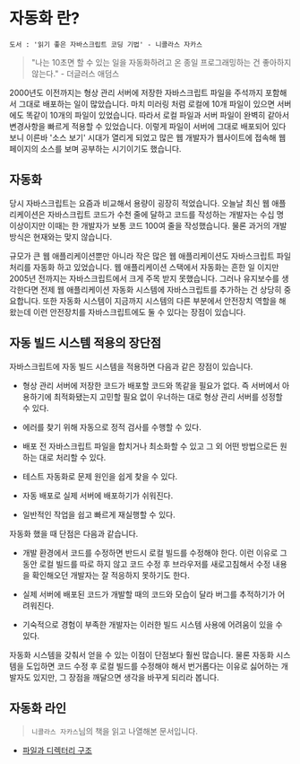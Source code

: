 # 자동화 란?

    도서 : '읽기 좋은 자바스크립트 코딩 기법' - 니콜라스 자카스

> "나는 10초면 할 수 있는 일을 자동화하려고 온 종일 프로그래밍하는 건 좋아하지 않는다." - 더글러스 애덤스

2000년도 이전까지는 형상 관리 서버에 저장한 자바스크립트 파일을 주석까지 포함해서 그대로 배포하는 일이 많았습니다. 마치 미러링 처럼 로컬에 10개 파일이 있으면 서버에도 똑같이 10개의 파일이 있었습니다. 따라서 로컬 파일과 서버 파일이 완벽히 같아서 변경사항을 빠르게 적용할 수 있었습니다. 이렇게 파일이 서버에 그대로 배포되어 있다 보니 이른바 '소스 보기' 시대가 열리게 되었고 많은 웹 개발자가 웹사이트에 접속해 웹 페이지의 소스를 보며 공부하는 시기이기도 했습니다.

## 자동화
당시 자바스크립트는 요즘과 비교해서 용량이 굉장히 적었습니다. 오늘날 최신 웹 애플리케이션은 자바스크립트 코드가 수천 줄에 달하고 코드를 작성하는 개발자는 수십 명 이상이지만 이때는 한 개발자가 보통 코드 100여 줄을 작성했습니다. 물론 과거의 개발 방식은 현재와는 맞지 않습니다.

규모가 큰 웹 애플리케이션뿐만 아니라 작은 많은 웹 애플리케이션도 자바스크립트 파일 처리를 자동화 하고 있었습니다. 웹 애플리케이션 스택에서 자동화는 흔한 일 이지만 2005년 전까지는 자바스크립트에서 크게 주목 받지 못했습니다. 그러나 유지보수를 생각한다면 전제 웹 애플리케이션 자동화 시스템에 자바스크립트를 추가하는 건 상당히 중요합니다. 또한 자동화 시스템이 지금까지 시스템의 다른 부분에서 안전장치 역할을 해왔는데 이런 안전장치를 자바스크립트에도 둘 수 있다는 장점이 있습니다.

## 자동 빌드 시스템 적용의 장단점
자바스크립트에 자동 빌드 시스템을 적용하면 다음과 같은 장점이 있습니다.
- 형상 관리 서버에 저장한 코드가 배포할 코드와 똑같을 필요가 없다. 즉 서버에서 아용하기에 최적화됐는지 고민할 필요 없이 우너하는 대로 형상 관리 서버를 성정할 수 있다.

- 에러를 찾기 위해 자동으로 정적 검사를 수행할 수 있다.

- 배포 전 자바스크립트 파일을 합치거나 최소화할 수 있고 그 외 어떤 방법으로든 원하는 대로 처리할 수 있다.

- 테스트 자동화로 문제 원인을 쉽게 찾을 수 있다.

- 자동 배포로 실제 서버에 배포하기가 쉬워진다.

- 일반적인 작업을 쉽고 빠르게 재실행할 수 있다.

자동화 했을 때 단점은 다음과 같습니다.
- 개발 환경에서 코드를 수정하면 반드시 로컬 빌드를 수정해야 한다. 이런 이유로 그 동안 로컬 빌드를 따로 하지 않고 코드 수정 후 브라우저를 새로고침해서 수정 내용을 확인해오던 개발자는 잘 적응하지 못하기도 한다.

- 실제 서버에 배포된 코드가 개발할 때의 코드와 모습이 달라 버그를 추적하기가 어려워진다.

- 기숙적으로 경험이 부족한 개발자는 이러한 빌드 시스템 사용에 어려움이 있을 수 있다.

자동화 시스템을 갖춰서 얻을 수 있는 이점이 단점보다 훨씬 많습니다. 물론 자동화 시스템을 도입하면 코드 수정 후 로컬 빌드를 수정해야 해서 번거롭다는 이유로 싫어하는 개발자도 있지만, 그 장점을 깨달으면 생각을 바꾸게 되리라 봅니다.

## 자동화 라인
>`니콜라스 자카스`님의 책을 읽고 나열해본 문서입니다.
- [파일과 디렉터리 구조](https://github.com/junu126/JavaScript_All/blob/master/Maintainable-JavaScript/Automation/File-And-Directory-Structure.md)